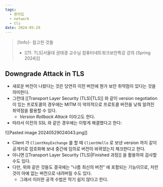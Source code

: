 ```yaml
---
tags:
  - 용어집
  - network
  - tls
date: 2024-05-29
---
```

> [!info]- 참고한 것들
> - [[11. TLS|서울대 권태경 교수님 컴퓨터네트워크보안특강 강의 (Spring 2024)]]

## Downgrade Attack in TLS

- 새로운 버전이 나왔다는 것은 당연히 이전 버전에 뭔가 보안 취약점이 있다는 것을 의미한다.
- 그런데 [[Transport Layer Security (TLS)|TLS]] 와 같이 version negotiation 이 있는 프로토콜의 경우에는 MITM 이 악의적으로 프로토콜 버전을 낮춰 알려진 취약점을 활용할 수 있다.
	- *Version Rollback Attack* 이라고도 한다.
- 따라서 이전의 SSL 와 같은 경우에는 이렇게 해결했다고 한다:

![[Pasted image 20240529024043.png]]

- Client 가 `ClientKeyExchange` 를 할 때 `ClientHello` 로 보낸 version 까지 같이 공개키로 암호화해 보내 중간에 임의로 버전이 바뀌었는지 체크한다고 한다.
- 아니면 [[Transport Layer Security (TLS)|Finished 과정]] 을 활용하여 검사할 수도 있다.
- 다만, 위와 같은 것들도 결국에는 "나름 최신의 버전" 에 포함되는 기능이므로, 저런 것이 아예 없는 버전으로 내려버릴 수도 있다.
	- 그래서 이러한 공격 수법은 막기 쉽지 않다고 한다.